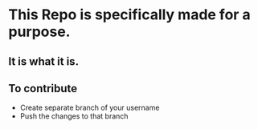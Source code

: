 # This Repo is specifically made for a purpose.
## It is what it is.

## To contribute
- Create separate branch of your username
- Push the changes to that branch
